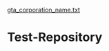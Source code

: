 [gta_corporation_name.txt](https://github.com/CaptainExtremis/Test-Repository/files/7110384/gta_corporation_name.txt)
# Test-Repository

